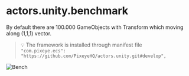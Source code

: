 # actors.unity.benchmark

By default there are 100.000 GameObjects with Transform which moving along (1,1,1) vector.
> 💡 The framework is installed through manifest file   
> ```"com.pixeye.ecs": "https://github.com/PixeyeHQ/actors.unity.git#develop",```

![Bench](https://i.gyazo.com/84e6d14fe7b3a915fdef12e104c97ea9.png)
